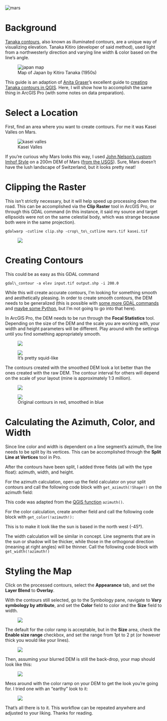 <img class="full-width" src="/assets/img/tanaka/oxia.png" alt="mars">

Background
==========

[Tanaka contours](http://wiki.gis.com/wiki/index.php/Tanaka_contours), also known as illuminated contours, are a unique way of visualizing elevation. Tanaka Kitiro (developer of said method), used light from a northwesterly direction and varying line width & color based on the line’s angle.

<figure>
  <img src="/assets/img/tanaka/tanaka-og.jpg" alt="japan map"/>
  <figcaption>Map of Japan by Kitiro Tanaka (1950s)</figcaption>
</figure>

This guide is an adaption of [Anita Graser](https://anitagraser.com/)’s excellent guide to [creating Tanaka contours in QGIS](https://anitagraser.com/2015/05/24/how-to-create-illuminated-contours-tanaka-style/). Here, I will show how to accomplish the same thing in ArcGIS Pro (with some notes on data preparation).

Select a Location
=================

First, find an area where you want to create contours. For me it was Kasei Valles on Mars.

<figure>
  <img src="/assets/img/tanaka/imhof.png" alt="kasei valles"/>
  <figcaption>Kasei Valles</figcaption>
</figure>

If you’re curious why Mars looks this way, I used [John Nelson’s custom Imhof Style](https://www.esri.com/arcgis-blog/products/arcgis-pro/mapping/steal-this-imhof-like-topography-style-please/) on a 200m DEM of Mars ([from the USGS](https://astrogeology.usgs.gov/search/map/Mars/Topography/HRSC_MOLA_Blend/Mars_HRSC_MOLA_BlendDEM_Global_200mp_v2)). Sure, Mars doesn’t have the lush landscape of Switzerland, but it looks pretty neat!

Clipping the Raster
===================

This isn’t strictly necessary, but it will help speed up processing down the road. This can be accomplished via the **Clip Raster** tool in ArcGIS Pro, or through this GDAL command (in this instance, it said my source and target ellipsoids were not on the same celestial body, which was strange because both were in the same projection).

```
gdalwarp -cutline clip.shp -crop\_to\_cutline mars.tif kasei.tif
```

<figure>
  <img src="/assets/img/tanaka/clip-raster.png"/>
</figure>

Creating Contours
=================

This could be as easy as this GDAL command

```
gdal\_contour -a elev input.tif output.shp -i 200.0
```

While this will create accurate contours, I’m looking for something smooth and aesthetically pleasing. In order to create smooth contours, the DEM needs to be generalized (this is possible with [some more GDAL commands](https://gis.stackexchange.com/questions/30627/smoothing-reinterpolating-raster-with-gdal) and [maybe some Python](https://gis.stackexchange.com/questions/9431/what-raster-smoothing-generalization-tools-are-available), but I’m not going to go into that here).

In ArcGIS Pro, the DEM needs to be run through the **Focal Statistics** tool. Depending on the size of the DEM and the scale you are working with, your width and height parameters will be different. Play around with the settings until you find something appropriately smooth.
<figure>
    <img src="/assets/img/tanaka/focal-stats.png"/>
</figure>

<figure>
    <img src="/assets/img/tanaka/dem-blur.png"/>
    <figcaption>It’s pretty squid-like</figcaption>
</figure>

The contours created with the smoothed DEM look a lot better than the ones created with the raw DEM. The contour interval for others will depend on the scale of your layout (mine is approximately 1:3 million).

<figure>
    <img src="/assets/img/tanaka/contour.png"/>
</figure>

<figure>
    <img src="/assets/img/tanaka/compare.png"/>
    <figcaption>Original contours in red, smoothed in blue</figcaption>
</figure>

Calculating the Azimuth, Color, and Width
=========================================

Since line color and width is dependent on a line segment’s azimuth, the line needs to be split by its vertices. This can be accomplished through the **Split Line at Vertices** tool in Pro.

After the contours have been split, I added three fields (all with the type float): azimuth, width, and height.

For the azimuth calculation, open up the field calculator on your split contours and call the following code block with `get_azimuth(!Shape!)` on the azimuth field:

<script src="https://gist.github.com/freestok/2911012ab2ea071c860e4a2b997532a1.js"></script>

This code was adapted from the [QGIS function](https://qgis.org/api/qgspoint_8cpp_source.html#l00716) `azimuth()`.

For the color calculation, create another field and call the following code block with `get_color(!azimuth!):`

<script src="https://gist.github.com/freestok/4f907877e65e664bc16db360c9026989.js"></script>

This is to make it look like the sun is based in the north west (-45°).

The width calculation will be similar in concept. Line segments that are in the sun or shadow will be thicker, while those in the orthogonal direction (meaning at right angles) will be thinner. Call the following code block with `get_width(!azimuth!)`

<script src="https://gist.github.com/freestok/3ce60daca4031e843d7e0c31c0a1b59b.js"></script>

Styling the Map
===============

Click on the processed contours, select the **Appearance** tab, and set the **Layer Blend** to **Overlay**.

With the contours still selected, go to the Symbology pane, navigate to **Vary symbology by attribute**, and set the **Color** field to color and the **Size** field to width.

<figure>
    <img src="/assets/img/tanaka/color.png"/>
</figure>

The default for the color ramp is acceptable, but in the **Size** area, check the **Enable size range** checkbox, and set the range from 1pt to 2 pt (or however thick you would like your lines).

<figure>
    <img src="/assets/img/tanaka/size.png"/>
</figure>

Then, assuming your blurred DEM is still the back-drop, your map should look like this:

<figure>
    <img src="/assets/img/tanaka/kasei-bw.png"/>
</figure>

Mess around with the color ramp on your DEM to get the look you’re going for. I tried one with an “earthy” look to it:

<figure>
    <img src="/assets/img/tanaka/kasei-earth.png"/>
</figure>

That’s all there is to it. This workflow can be repeated anywhere and adjusted to your liking. Thanks for reading.